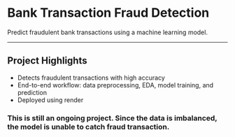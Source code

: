 # Bank Transaction Fraud Detection

Predict fraudulent bank transactions using a machine learning model.

---

## Project Highlights

- Detects fraudulent transactions with high accuracy  
- End-to-end workflow: data preprocessing, EDA, model training, and prediction  
- Deployed using render

 ### This is still an ongoing project. Since the data is imbalanced, the model is unable to catch fraud transaction.

